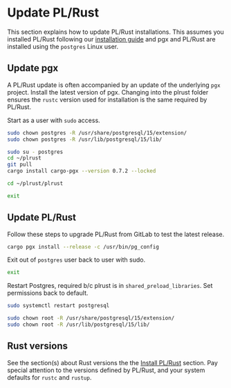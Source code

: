 # Update PL/Rust

This section explains how to update PL/Rust installations.  This assumes
you installed PL/Rust following our [installation guide](./install-plrust.md) and pgx and PL/Rust are installed using the `postgres` Linux user.

## Update pgx

A PL/Rust update is often accompanied by an update of the underlying
`pgx` project.  Install the latest version of pgx.
Changing into the plrust folder ensures the `rustc` version used
for installation is the same required by PL/Rust.

Start as a user with `sudo` access.


```bash
sudo chown postgres -R /usr/share/postgresql/15/extension/
sudo chown postgres -R /usr/lib/postgresql/15/lib/
```



```bash
sudo su - postgres
cd ~/plrust
git pull
cargo install cargo-pgx --version 0.7.2 --locked

cd ~/plrust/plrust

exit
```



## Update PL/Rust


Follow these steps to upgrade PL/Rust from GitLab to test
the latest release.  

```bash
cargo pgx install --release -c /usr/bin/pg_config
```


Exit out of `postgres` user back to user with sudo.

```bash
exit
```

Restart Postgres, required b/c plrust is in `shared_preload_libraries`.
Set permissions back to default.

```bash
sudo systemctl restart postgresql

sudo chown root -R /usr/share/postgresql/15/extension/
sudo chown root -R /usr/lib/postgresql/15/lib/
```

## Rust versions

See the section(s) about Rust versions
the the [Install PL/Rust](./install-plrust.md) section.
Pay special attention to the versions defined by PL/Rust, and your
system defaults for `rustc` and `rustup`.


